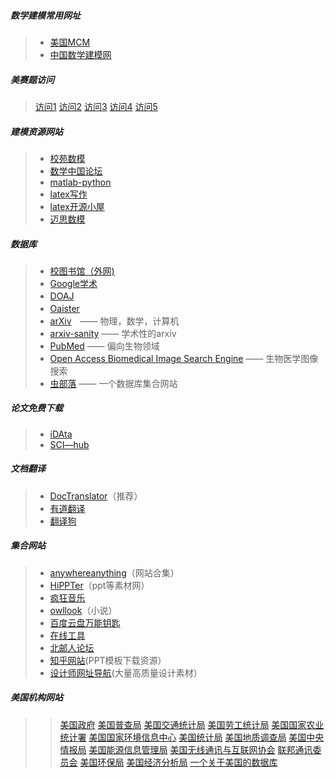 ##### 数学建模常用网址

>- [美国MCM](http://www.comap.com)
>- [中国数学建模网](http://www.shumo.com/home/)

##### 美赛题访问

>[访问1](http://www.comap.com/undergraduate/contests/mcm)
>[访问2](http://www.comap-math.com/mcm/index.html)
>[访问3](http://www.mathismore.net/mcm/index.html)
>[访问4](http://www.mathportals.com/mcm/index.html)
>[访问5](http://www.immchallenge.org/mcm/index.html)

##### 建模资源网站

>- [校苑数模](http://www.mathor.com/)
>- [数学中国论坛](http://www.madio.net/forum.php)
>- [matlab-python](http://mathesaurus.sourceforge.net/matlab-python-xref.pdf)
>- [latex写作](http://www.latextemplates.com/)
>- [latex开源小屋](http://www.latexstudio.net/)
>- [迈思数模](www.maisums.com)

##### 数据库

>- [校图书馆（外网)](http://202.206.17.151:3320)
>- [Google学术](https://scholar.google.com/)
>- [DOAJ](http://www.doaj.org)　　　
>- [Oaister](http://www.oclc.org/oaister)　
>- [arXiv](http://cn.arxiv.org)　—— 物理，数学，计算机
>- [arxiv-sanity](http://www.arxiv-sanity.com/) —— 学术性的arxiv
>- [PubMed](https://www.ncbi.nlm.nih.gov/) —— 偏向生物领域
>- [Open Access Biomedical Image Search Engine](https://openi.nlm.nih.gov/) —— 生物医学图像搜索
>- [虫部落](http://scholar.chongbuluo.com/) —— 一个数据库集合网站

##### 论文免费下载

>- [iDAta](https://www.cn-ki.net/)
>- [SCI—hub](http://sci-hub.tw/)

##### 文档翻译

>- [DocTranslator](https://www.onlinedoctranslator.com/)（推荐）	
>- [有道翻译](http://fanyi.youdao.com/)
>- [翻译狗](http://www.fanyigou.net/)

##### 集合网站

>- [anywhereanything](http://lackar.com/aa/)（网站合集）
>- [HiPPTer](http://www.hippter.com/)（ppt等素材网）
>- [疯狂音乐](http://music.ifkdy.com/)
>- [owllook](https://www.owllook.net/)（小说）
>- [百度云盘万能钥匙](http://ypsuperkey.meek.com.cn/)
>- [在线工具](https://tool.lu/)
>- [北邮人论坛](http://bbs.cloud.icybee.cn/default)
>- [知乎网站](https://www.zhihu.com/question/19644160)(PPT模板下载资源）
>- [设计师网址导航](https://hao.uisdc.com/)(大量高质量设计素材）

##### 美国机构网站
>>[美国政府](http://www.state.gov/)
[美国普查局](http://www.census.gov/)
[美国交通统计局](http://www.bts.gov/)
[美国劳工统计局](http://stats.bls.gov/)
[美国国家农业统计署](http://www.usda.gov/nass/)
[美国国家环境信息中心](www.ncdc.noaa.gov)
[美国统计局](http://www.stat-usa.gov/)
[美国地质调查局](www.usgs.gov)
[美国中央情报局](http://www.cia.gov/)
[美国能源信息管理局](www.eia.doe.gov)
[美国无线通讯与互联网协会](www.eia.doe.gov)
[联邦通讯委员会](http://fcc.gov/)
[美国环保局](http://www.epa.gov/)
[美国经济分析局](www.bea.gov)
[一个关于美国的数据库](http://www.data360.org/index.aspx)
